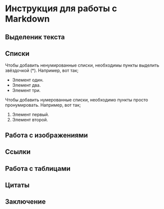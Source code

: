 # Инструкция для работы с Markdown

## Выделеник текста

## Списки

Чтобы добавить ненумированные списки, необходимы пункты выделить звёздочкой (*). Например, вот так;
* Элемент один.
* Элемент два.
* Элемент три.

Чтобы добавить нумерованные списки, необходимо пункты просто пронумировать. Например, вот так;
1. Элемент первый.
2. Элемент второй. 

## Работа с изображениями

## Ссылки

## Работа с таблицами

## Цитаты

## Заключение